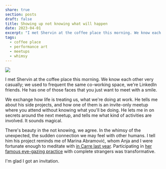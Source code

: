 ```yaml
---
share: true
section: posts
draft: false
title: Showing up not knowing what will happen
date: 2023-04-01
excerpt: "I met Shervin at the coffee place this morning. We know each other very casually; we used to frequent the same co-working space, we're LinkedIn friends. He has one of those faces that you just want to meet with a smile. "
tags:
  - coffee place
  - performance art
  - meetups
  - whimsy
---
```



![](https://res.cloudinary.com/dbi2zounq/image/upload/c_scale,w_1300/v1680341586/zinzy.website/B941CB5A-069A-4130-869C-39C1D63CCD16_miulig.jpg)

I met Shervin at the coffee place this morning. We know each other very casually; we used to frequent the same co-working space, we're LinkedIn friends. He has one of those faces that you just want to meet with a smile. 

We exchange how life is treating us, what we're doing at work. He tells me about his side projects, and how one of them is an invite-only meetup where you attend without knowing what you'll be doing. He lets me in on secrets around the next meetup, and tells me what kind of activities are involved. It sounds magical.

There's beauty in the not knowing, we agree. In the whimsy of the unexpected, the sudden connection we may feel with other humans. I tell him his project reminds me of Marina Abramović, whom Anja and I were fortunate enough to meditate with [in Carre last year](https://carre.nl/pagina/marina-in-carre). Participating in [her famous eye-gazing practice](https://www.nytimes.com/2010/04/04/nyregion/04about.html) with complete strangers was transformative. 

I'm glad I got an invitation.